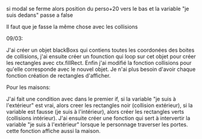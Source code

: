 


si modal se ferme alors position du perso+20 vers le bas et la variable "je suis dedans" passe a false

Il faut que je fasse la même chose avec les collisions

09/03: 

J'ai créer un objet blackBoxs qui contiens toutes les coordonées des boites de collisions, j'ai ensuite créer un founction qui loop sur cet objet pour créer les rectangles avec ctx.fillRect. 
Enfin j'ai modifié la fonction collisions pour qu'elle corresponde avec le nouvel objet. 
Je n'ai plus besoin d'avoir chaque fonction création de rectangles d'afficher. 



Pour les maisons: 

J'ai fait une condition avec dans le premier if, si la variable "je suis à l'extérieur" est vrai, alors creer les rectangles noir (collision extérieur), si la variable est fausse (je suis à l'intérieur), alors créer les rectangles verts (collisions intérieur). 
J'ai ensuite créer une fonction qui sert à intervertir la variable "je suis à l'extérieur" lorsque le personnage traverser les portes. cette fonction affiche aussi la maison. 